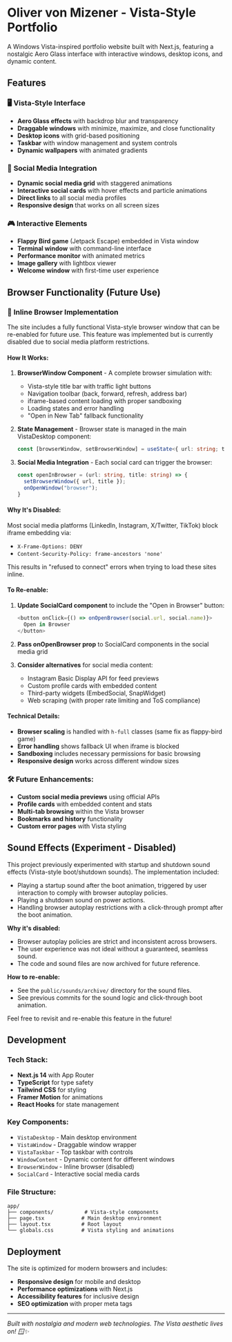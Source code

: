 # Oliver von Mizener - Vista-Style Portfolio

A Windows Vista-inspired portfolio website built with Next.js, featuring a nostalgic Aero Glass interface with interactive windows, desktop icons, and dynamic content.

## Features

### 🖥️ **Vista-Style Interface**
- **Aero Glass effects** with backdrop blur and transparency
- **Draggable windows** with minimize, maximize, and close functionality
- **Desktop icons** with grid-based positioning
- **Taskbar** with window management and system controls
- **Dynamic wallpapers** with animated gradients

### 📱 **Social Media Integration**
- **Dynamic social media grid** with staggered animations
- **Interactive social cards** with hover effects and particle animations
- **Direct links** to all social media profiles
- **Responsive design** that works on all screen sizes

### 🎮 **Interactive Elements**
- **Flappy Bird game** (Jetpack Escape) embedded in Vista window
- **Terminal window** with command-line interface
- **Performance monitor** with animated metrics
- **Image gallery** with lightbox viewer
- **Welcome window** with first-time user experience

## Browser Functionality (Future Use)

### 🚀 **Inline Browser Implementation**

The site includes a fully functional Vista-style browser window that can be re-enabled for future use. This feature was implemented but is currently disabled due to social media platform restrictions.

#### **How It Works:**
1. **BrowserWindow Component** - A complete browser simulation with:
   - Vista-style title bar with traffic light buttons
   - Navigation toolbar (back, forward, refresh, address bar)
   - iframe-based content loading with proper sandboxing
   - Loading states and error handling
   - "Open in New Tab" fallback functionality

2. **State Management** - Browser state is managed in the main VistaDesktop component:
   ```typescript
   const [browserWindow, setBrowserWindow] = useState<{ url: string; title: string } | null>(null)
   ```

3. **Social Media Integration** - Each social card can trigger the browser:
   ```typescript
   const openInBrowser = (url: string, title: string) => {
     setBrowserWindow({ url, title });
     onOpenWindow("browser");
   }
   ```

#### **Why It's Disabled:**
Most social media platforms (LinkedIn, Instagram, X/Twitter, TikTok) block iframe embedding via:
- `X-Frame-Options: DENY`
- `Content-Security-Policy: frame-ancestors 'none'`

This results in "refused to connect" errors when trying to load these sites inline.

#### **To Re-enable:**
1. **Update SocialCard component** to include the "Open in Browser" button:
   ```typescript
   <button onClick={() => onOpenBrowser(social.url, social.name)}>
     Open in Browser
   </button>
   ```

2. **Pass onOpenBrowser prop** to SocialCard components in the social media grid

3. **Consider alternatives** for social media content:
   - Instagram Basic Display API for feed previews
   - Custom profile cards with embedded content
   - Third-party widgets (EmbedSocial, SnapWidget)
   - Web scraping (with proper rate limiting and ToS compliance)

#### **Technical Details:**
- **Browser scaling** is handled with `h-full` classes (same fix as flappy-bird game)
- **Error handling** shows fallback UI when iframe is blocked
- **Sandboxing** includes necessary permissions for basic browsing
- **Responsive design** works across different window sizes

### 🛠️ **Future Enhancements:**
- **Custom social media previews** using official APIs
- **Profile cards** with embedded content and stats
- **Multi-tab browsing** within the Vista browser
- **Bookmarks and history** functionality
- **Custom error pages** with Vista styling

## Sound Effects (Experiment - Disabled)

This project previously experimented with startup and shutdown sound effects (Vista-style boot/shutdown sounds). The implementation included:

- Playing a startup sound after the boot animation, triggered by user interaction to comply with browser autoplay policies.
- Playing a shutdown sound on power actions.
- Handling browser autoplay restrictions with a click-through prompt after the boot animation.

**Why it's disabled:**
- Browser autoplay policies are strict and inconsistent across browsers.
- The user experience was not ideal without a guaranteed, seamless sound.
- The code and sound files are now archived for future reference.

**How to re-enable:**
- See the `public/sounds/archive/` directory for the sound files.
- See previous commits for the sound logic and click-through boot animation.

Feel free to revisit and re-enable this feature in the future!

## Development

### **Tech Stack:**
- **Next.js 14** with App Router
- **TypeScript** for type safety
- **Tailwind CSS** for styling
- **Framer Motion** for animations
- **React Hooks** for state management

### **Key Components:**
- `VistaDesktop` - Main desktop environment
- `VistaWindow` - Draggable window wrapper
- `VistaTaskbar` - Top taskbar with controls
- `WindowContent` - Dynamic content for different windows
- `BrowserWindow` - Inline browser (disabled)
- `SocialCard` - Interactive social media cards

### **File Structure:**
```
app/
├── components/          # Vista-style components
├── page.tsx            # Main desktop environment
├── layout.tsx          # Root layout
└── globals.css         # Vista styling and animations
```

## Deployment

The site is optimized for modern browsers and includes:
- **Responsive design** for mobile and desktop
- **Performance optimizations** with Next.js
- **Accessibility features** for inclusive design
- **SEO optimization** with proper meta tags

---

*Built with nostalgia and modern web technologies. The Vista aesthetic lives on! 🪟✨* 